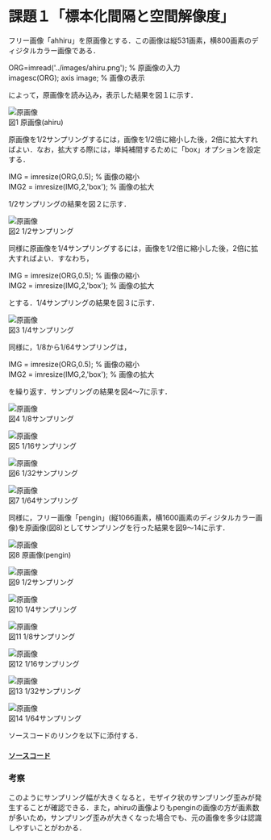 ﻿# 課題１「標本化間隔と空間解像度」

フリー画像「ahhiru」を原画像とする．この画像は縦531画素，横800画素のディジタルカラー画像である．

ORG=imread('../images/ahiru.png'); % 原画像の入力  
imagesc(ORG); axis image; % 画像の表示

によって，原画像を読み込み，表示した結果を図１に示す．

![原画像](https://github.com/ShokiChitan/MATLAB_image_processing/blob/master/%E8%AA%B2%E9%A1%8C1/images/ahiru.png?raw=true)  
図1 原画像(ahiru)

原画像を1/2サンプリングするには，画像を1/2倍に縮小した後，2倍に拡大すればよい．なお，拡大する際には，単純補間するために「box」オプションを設定する．

IMG = imresize(ORG,0.5); % 画像の縮小  
IMG2 = imresize(IMG,2,'box'); % 画像の拡大

1/2サンプリングの結果を図２に示す．

![原画像](https://github.com/ShokiChitan/MATLAB_image_processing/blob/master/%E8%AA%B2%E9%A1%8C1/images/a1.jpg?raw=true)  
図2 1/2サンプリング

同様に原画像を1/4サンプリングするには，画像を1/2倍に縮小した後，2倍に拡大すればよい．すなわち，

IMG = imresize(ORG,0.5); % 画像の縮小  
IMG2 = imresize(IMG,2,'box'); % 画像の拡大

とする．1/4サンプリングの結果を図３に示す．

![原画像](https://github.com/ShokiChitan/MATLAB_image_processing/blob/master/%E8%AA%B2%E9%A1%8C1/images/a2.jpg?raw=true)  
図3 1/4サンプリング

同様に，1/8から1/64サンプリングは，

IMG = imresize(ORG,0.5); % 画像の縮小  
IMG2 = imresize(IMG,2,'box'); % 画像の拡大

を繰り返す．サンプリングの結果を図4～7に示す．

![原画像](https://github.com/ShokiChitan/MATLAB_image_processing/blob/master/%E8%AA%B2%E9%A1%8C1/images/a3.jpg?raw=true)  
図4 1/8サンプリング

![原画像](https://github.com/ShokiChitan/MATLAB_image_processing/blob/master/%E8%AA%B2%E9%A1%8C1/images/a4.jpg?raw=true)  
図5 1/16サンプリング

![原画像](https://github.com/ShokiChitan/MATLAB_image_processing/blob/master/%E8%AA%B2%E9%A1%8C1/images/a5.jpg?raw=true)  
図6 1/32サンプリング

![原画像](https://github.com/ShokiChitan/MATLAB_image_processing/blob/master/%E8%AA%B2%E9%A1%8C1/images/a6.jpg?raw=true)  
図7 1/64サンプリング

同様に，フリー画像「pengin」(縦1066画素，横1600画素のディジタルカラー画像)を原画像(図8)としてサンプリングを行った結果を図9～14に示す．

![原画像](https://github.com/ShokiChitan/MATLAB_image_processing/blob/master/%E8%AA%B2%E9%A1%8C1/images/pengin.png?raw=true)  
図8 原画像(pengin)

![原画像](https://github.com/ShokiChitan/MATLAB_image_processing/blob/master/%E8%AA%B2%E9%A1%8C1/images/p1.jpg?raw=true)  
図9 1/2サンプリング

![原画像](https://github.com/ShokiChitan/MATLAB_image_processing/blob/master/%E8%AA%B2%E9%A1%8C1/images/p2.jpg?raw=true)  
図10 1/4サンプリング

![原画像](https://github.com/ShokiChitan/MATLAB_image_processing/blob/master/%E8%AA%B2%E9%A1%8C1/images/p3.jpg?raw=true)  
図11 1/8サンプリング

![原画像](https://github.com/ShokiChitan/MATLAB_image_processing/blob/master/%E8%AA%B2%E9%A1%8C1/images/p4.jpg?raw=true)  
図12 1/16サンプリング

![原画像](https://github.com/ShokiChitan/MATLAB_image_processing/blob/master/%E8%AA%B2%E9%A1%8C1/images/p5.jpg?raw=true)  
図13 1/32サンプリング

![原画像](https://github.com/ShokiChitan/MATLAB_image_processing/blob/master/%E8%AA%B2%E9%A1%8C1/images/p6.jpg?raw=true)  
図14 1/64サンプリング

ソースコードのリンクを以下に添付する．

#### [ソースコード](https://github.com/suke123/matlab_image_processing/blob/master/%E8%AA%B2%E9%A1%8C4/kadai4.m)

### 考察
このようにサンプリング幅が大きくなると，モザイク状のサンプリング歪みが発生することが確認できる．また，ahiruの画像よりもpenginの画像の方が画素数が多いため，サンプリング歪みが大きくなった場合でも、元の画像を多少は認識しやすいことがわかる．
